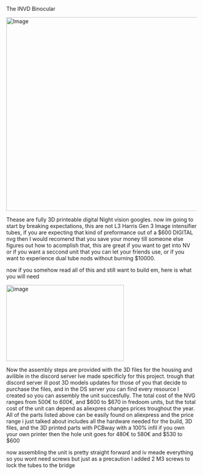 The INVD Binocular

<img width="512" height="511" alt="Image" src="https://github.com/user-attachments/assets/9235ac8d-508c-4579-a735-08e08022a048" />

Thease are fully 3D printeable digital Night vision googles. now im going to start by breaking expectations, this are not L3 Harris Gen 3 Image intensifier tubes, if you are expecting that kind of preformance out of a $600 DIGITAL nvg then I would recomend that you 
save your money till someone else figures out how to acomplish that, this are great if you want to get into NV or if you want a seccond unit that you can let your friends use, or if you want to experience dual tube nods without burning $10000.

now if you somehow read all of this and still want to build em, here is what you will need

<img width="311" height="201" alt="image" src="https://github.com/user-attachments/assets/c59d756a-6201-43e1-bf8b-e685c2fe4827" />

Now the assembly steps are provided with the 3D files for the housing and avilible in the discord server Ive made specificly for this project. trough that discord server ill post 3D models updates for those of you that decide to purchase the files, and in the DS server 
you can find every resource I created so you can assembly the unit succesfully.
The total cost of the NVG ranges from 500€ to 600€, and $600 to $670 in fredoom units, but the total cost of the unit can depend as aliexpres changes prices troughout the year.
All of the parts listed above can be easily found on aliexpress and the price range i just talked about includes all the hardware needed for the build, 3D files, and the 3D printed parts with PCBway with a 100% infil if you own your own printer then the hole unit goes
for 480€ to 580€ and $530 to $600

now assembling the unit is pretty straight forward and iv meade everything so you wont need screws but just as a precaution I added 2 M3 screws to lock the tubes to the bridge
